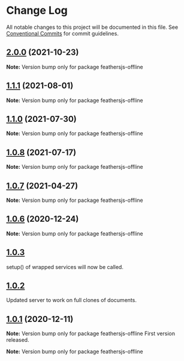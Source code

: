 # Change Log

All notable changes to this project will be documented in this file.
See [Conventional Commits](https://conventionalcommits.org) for commit guidelines.

## [2.0.0](http://github.com/feathersjs-offline/compare/v1.1.1...v2.0.0) (2021-10-23)

**Note:** Version bump only for package feathersjs-offline
## [1.1.1](http://github.com/feathersjs-offline/compare/v1.1.0...v1.1.1) (2021-08-01)

**Note:** Version bump only for package feathersjs-offline

## [1.1.0](http://github.com/feathersjs-offline/compare/v1.0.7...v1.0.8) (2021-07-30)

**Note:** Version bump only for package feathersjs-offline

## [1.0.8](http://github.com/feathersjs-offline/compare/v1.0.7...v1.0.8) (2021-07-17)

**Note:** Version bump only for package feathersjs-offline


## [1.0.7](http://github.com/feathersjs-offline/compare/v1.0.3...v1.0.7) (2021-04-27)

**Note:** Version bump only for package feathersjs-offline





## [1.0.6](http://github.com/feathersjs-offline/compare/v1.0.3...v1.0.6) (2020-12-24)

**Note:** Version bump only for package feathersjs-offline





## [1.0.3](http://github.com/feathersjs-offline/compare/v1.0.2...v1.0.3)
setup() of wrapped services will now be called.

## [1.0.2](http://github.com/feathersjs-offline/compare/v1.0.1...v1.0.2)
Updated server to work on full clones of documents.

## [1.0.1](http://github.com/feathersjs-offline/compare/v1.0.0...v1.0.1) (2020-12-11)

**Note:** Version bump only for package feathersjs-offline
First version released.

**Note:** Version bump only for package feathersjs-offline
